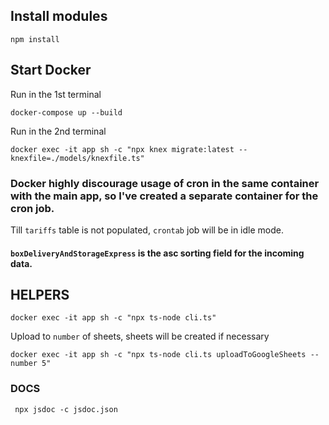 ## Install modules

```console
npm install
 ```

## Start Docker

Run in the 1st terminal

```console
docker-compose up --build 
```

Run in the 2nd terminal

```console
docker exec -it app sh -c "npx knex migrate:latest --knexfile=./models/knexfile.ts"
```

### Docker highly discourage usage of cron in the same container with the main app, so I've created a separate container for the cron job.

Till `tariffs` table is not populated, `crontab` job will be in idle mode.

#### `boxDeliveryAndStorageExpress` is the asc sorting field for the incoming data.

## HELPERS

```console
docker exec -it app sh -c "npx ts-node cli.ts"
```

Upload to `number` of sheets, sheets will be created if necessary

```console
docker exec -it app sh -c "npx ts-node cli.ts uploadToGoogleSheets --number 5"
```


### DOCS

```console
 npx jsdoc -c jsdoc.json
```
